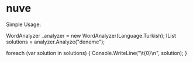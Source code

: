 nuve
====
Simple Usage:

WordAnalyzer _analyzer = new WordAnalyzer(Language.Turkish);
IList<Word> solutions = analyzer.Analyze("deneme");

foreach (var solution in solutions)
{
     Console.WriteLine("\t{0}\n", solution);
}
